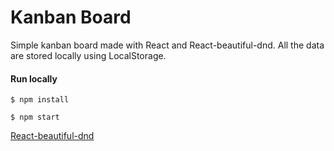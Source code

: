 # Kanban Board
Simple kanban board made with React and React-beautiful-dnd. All the data are stored locally using LocalStorage.

#### Run locally

`$ npm install `

`$ npm start `

[React-beautiful-dnd](https://react-beautiful-dnd.netlify.app/)
